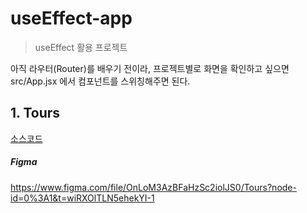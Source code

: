 # useEffect-app

> useEffect 활용 프로젝트

아직 라우터(Router)를 배우기 전이라, 프로젝트별로 화면을 확인하고 싶으면 src/App.jsx 에서 컴포넌트를 스위칭해주면 된다.

## 1. Tours

[소스코드](<https://github.com/jiyeon-dev/udemy/tree/main/React%2018%20Tutorial%20and%20Projects%20Course%20(2023)/useEffect-app/src/01-Tours>)

##### Figma

https://www.figma.com/file/OnLoM3AzBFaHzSc2iolJS0/Tours?node-id=0%3A1&t=wiRXOlTLN5ehekYI-1
